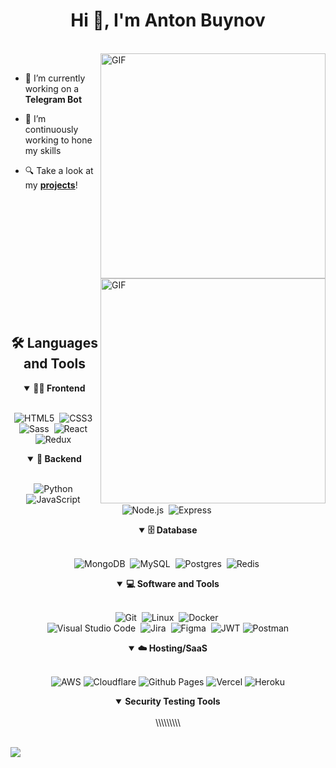 <h1 align="center">Hi 👋, I'm Anton Buynov</h1>


<br>

<!--- Web illustrations by Storyset ( https://storyset.com/web ) --->
<img align="right" alt="GIF" src="https://user-images.githubusercontent.com/90595158/224520261-cac35362-4a70-4108-85c8-260ac8e0b0bd.svg#gh-dark-mode-only" width="360px"/>
<img align="right" alt="GIF" src="https://user-images.githubusercontent.com/90595158/224520109-e00b8f1e-08c9-4316-9920-ea4e88701a61.svg#gh-light-mode-only" width="360px"/>


<br>



- 🔭 I’m currently working on a **Telegram Bot**

- 🌱 I’m continuously working to hone my skills

- 🔍 Take a look at my [**projects**](https://github.com/NEXTkuk?tab=repositories)!


<br>
<br>
<br>
<br>
<br>
<br>
<br>
<br>
<br>
<br>

</div>
<br>



<div align = "center">

<h2 align="center">🛠️ Languages and Tools</h2>

<details open>
<summary><b>🏄‍♂️ Frontend</b></summary>
<br>
  
![HTML5](https://img.shields.io/badge/-HTML5-E34F26?style=for-the-badge&logo=html5&logoColor=white)&nbsp;
![CSS3](https://img.shields.io/badge/-CSS3-1572B6?style=for-the-badge&logo=css3)&nbsp;
![Sass](https://img.shields.io/badge/-Sass-CC6699?style=for-the-badge&logo=sass&logoColor=white)&nbsp;
![React](https://img.shields.io/badge/-React-%23404d59?style=for-the-badge&logo=react)&nbsp;
![Redux](https://img.shields.io/badge/Redux-593D88?style=for-the-badge&logo=redux&logoColor=white)&nbsp;
</details>

<details open>
<summary><b>🧰 Backend</b></summary>
<br>

![Python](https://img.shields.io/badge/Python-3776AB?style=for-the-badge&logo=python&logoColor=white)&nbsp;
![JavaScript](https://img.shields.io/badge/Javascript-F7DF1E.svg?style=for-the-badge&logo=javascript&logoColor=black)&nbsp;
![Node.js](https://img.shields.io/badge/node.js-339933.svg?style=for-the-badge&logo=nodedotjs&logoColor=white)&nbsp;
![Express](https://img.shields.io/badge/Express.js-404D59?style=for-the-badge)&nbsp;
</details>

<details open>
<summary><b>🗄️ Database</b></summary>
<br>

![MongoDB](https://img.shields.io/badge/-MongoDB-47A248?style=for-the-badge&logo=mongodb&logoColor=white)&nbsp;
![MySQL](https://img.shields.io/badge/-MySQL-00000F?style=for-the-badge&logo=mysql)&nbsp;
![Postgres](https://img.shields.io/badge/postgres-%23316192.svg?style=for-the-badge&logo=postgresql&logoColor=white)&nbsp;
![Redis](https://img.shields.io/badge/redis-%23DD0031.svg?style=for-the-badge&logo=redis&logoColor=white)&nbsp;
</details>

<details open>
<summary><b>💻 Software and Tools</b></summary>
<br>

![Git](https://img.shields.io/badge/-Git-F05032?style=for-the-badge&logo=git&logoColor=white)&nbsp;
![Linux](https://img.shields.io/badge/-Linux-FCC624?style=for-the-badge&logo=linux&logoColor=black)&nbsp;
![Docker](https://img.shields.io/badge/-Docker-2496ED?style=for-the-badge&logo=docker&logoColor=white)&nbsp;
<br>
![Visual Studio Code](https://img.shields.io/badge/-VSCODE-007ACC?style=for-the-badge&&logo=visual-studio-code&logoColor=white)&nbsp;
![Jira](https://img.shields.io/badge/jira-%230A0FFF.svg?style=for-the-badge&logo=jira&logoColor=white)&nbsp;
![Figma](https://img.shields.io/badge/figma-%23F24E1E.svg?style=for-the-badge&logo=figma&logoColor=white)&nbsp;
![JWT](https://img.shields.io/badge/JWT-black?style=for-the-badge&logo=JSON%20web%20tokens)
![Postman](https://img.shields.io/badge/Postman-FF6C37?style=for-the-badge&logo=postman&logoColor=white)
</details>

<details open>
<summary><b>☁️ Hosting/SaaS</b></summary>
<br>

![AWS](https://img.shields.io/badge/AWS-%23FF9900.svg?style=for-the-badge&logo=amazon-aws&logoColor=white)
![Cloudflare](https://img.shields.io/badge/Cloudflare-F38020?style=for-the-badge&logo=Cloudflare&logoColor=white)
![Github Pages](https://img.shields.io/badge/github%20pages-121013?style=for-the-badge&logo=github&logoColor=white)
![Vercel](https://img.shields.io/badge/vercel-%23000000.svg?style=for-the-badge&logo=vercel&logoColor=white)
![Heroku](https://img.shields.io/badge/heroku-%23430098.svg?style=for-the-badge&logo=heroku&logoColor=white)

</details>

<details open>
<summary><b>Security Testing Tools</b></summary>
<br>
\\\\\\\\\
<br>
</details>

</div>


<br>


</p>
</details>


<img src="https://komarev.com/ghpvc/?username=NEXTkuk">
</details>
